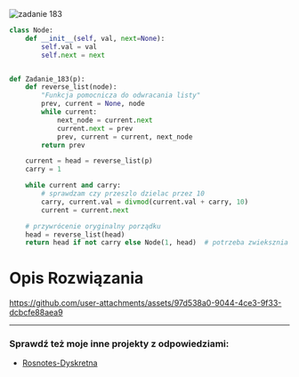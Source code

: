 <picture>
  <source srcset="../../srt/zbior_zadan/183.png" media="(prefers-color-scheme: light)">
  <source srcset="../../srt/zbior_zadan/black_183.png" media="(prefers-color-scheme: dark)">
  <img src="../../srt/zbior_zadan/black_183.png" alt="zadanie 183">
</picture>

```python
class Node:
    def __init__(self, val, next=None):
        self.val = val
        self.next = next


def Zadanie_183(p):
    def reverse_list(node):
        "Funkcja pomocnicza do odwracania listy"
        prev, current = None, node
        while current:
            next_node = current.next
            current.next = prev
            prev, current = current, next_node
        return prev

    current = head = reverse_list(p)
    carry = 1

    while current and carry:
        # sprawdzam czy przeszlo dzielac przez 10
        carry, current.val = divmod(current.val + carry, 10)
        current = current.next

    # przywrócenie oryginalny porządku
    head = reverse_list(head)
    return head if not carry else Node(1, head)  # potrzeba zwieksznia cyfr liczby
```
# Opis Rozwiązania 

https://github.com/user-attachments/assets/97d538a0-9044-4ce3-9f33-dcbcfe88aea9



---
### Sprawdź też moje inne projekty z odpowiedziami:
- [Rosnotes-Dyskretna](https://github.com/kamilGie/Rosnotes-Dyskretna)
